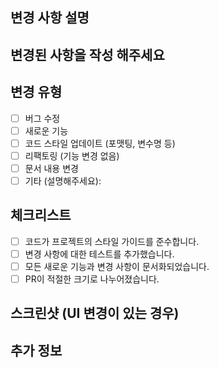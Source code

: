 ## 변경 사항 설명
<!-- 이 PR에서 변경한 내용을 간단히 설명해주세요. -->
<!-- 버그 픽스인 경우, 해당 이슈 내용을 간단히 설명해주세요. -->

## 변경된 사항을 작성 해주세요
<!-- 주요 변경 사항들에 대해 파일, 함수, 변수 등을 작성 해주세요. -->

## 변경 유형
<!-- 해당하는 항목에 x 표시를 해주세요. -->
- [ ] 버그 수정
- [ ] 새로운 기능
- [ ] 코드 스타일 업데이트 (포맷팅, 변수명 등)
- [ ] 리팩토링 (기능 변경 없음)
- [ ] 문서 내용 변경
- [ ] 기타 (설명해주세요):

## 체크리스트
<!-- 완료한 항목에 x 표시를 해주세요. -->
- [ ] 코드가 프로젝트의 스타일 가이드를 준수합니다.
- [ ] 변경 사항에 대한 테스트를 추가했습니다.
- [ ] 모든 새로운 기능과 변경 사항이 문서화되었습니다.
- [ ] PR이 적절한 크기로 나누어졌습니다.

## 스크린샷 (UI 변경이 있는 경우)
<!-- UI 변경이 있다면 스크린샷을 추가해주세요. -->

## 추가 정보
<!-- 리뷰어가 알아야 할 추가 정보가 있다면 여기에 적어주세요. -->
